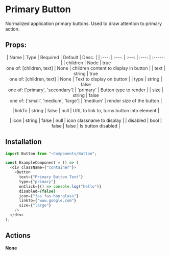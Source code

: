 # Primary Button

Normalized application primary buttons. Used to draw attention to primary action.

## Props:

<span style="color:#333333">
<center>
| Name | Type | Required | Default | Desc. |
| :---: | :---: | :---: | :---: | :-----: |
| children | Node | true <br> one of: [children, text] | None | children content to display in button |
| text | string | true <br> one of: [children, text] | None | Text to display on button |
| type | string | false <br> one of: ['primary', 'secondary'] | 'primary' | Button type to render |
| size | string | false <br> one of: ['small', 'medium', 'large'] | 'medium' | render size of the button |

| linkTo | string | false | null | URL to link to, turns button into <a /> element |

| icon | string | false | null | icon classname to display |
| disabled | bool | false | false | Is button disabled |

</center>
</span>

## Installation

```javascript
import Button from "~Components/Button";

const ExampleComponent = () => (
  <div className={"container"}>
    <Button
      text={"Primary Button Text"}
      type={"primary"}
      onClick={() => console.log("hello")}
      disabled={false}
      icon={"fas fas-hourglass"}
      linkTo={"www.google.com"}
      size={"large"}
    />
  </div>
);
```

## Actions

**None**
